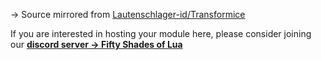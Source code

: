 → Source mirrored from [Lautenschlager-id/Transformice](https://github.com/Lautenschlager-id/Transformice/blob/master/Modules/Bolodefchoco%20(semi-official).lua)

If you are interested in hosting your module here, please consider joining our **[discord server → Fifty Shades of Lua](https://discord.gg/quch83R)**